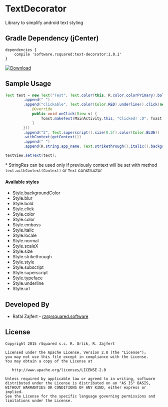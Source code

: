 # TextDecorator
Library to simplify android text styling

## Gradle Dependency (jCenter)

```Gradle
dependencies {
    compile 'software.rsquared:text-decorator:1.0.1'
}
```

[ ![Download](https://api.bintray.com/packages/rsquared/maven/text-decorator/images/download.svg) ](https://bintray.com/rsquared/maven/text-decorator/_latestVersion)

## Sample Usage

```java
Text text = new Text("Test", Text.color(this, R.color.colorPrimary).bold())
        .append(" ")
        .append("clickable", Text.color(Color.RED).underline().click(new View.OnClickListener() {
            @Override
            public void onClick(View v) {
                Toast.makeText(MainActivity.this, "Clicked! :D", Toast.LENGTH_SHORT).show();
            }
        }))
        .append("2", Text.superscript().size(0.5f).color(Color.BLUE))
        .withContext(getContext())
        .append(" ")
        .append(R.string.app_name, Text.strikethrough().italic().backgroundColor(this, R.color.colorAccent));

textView.setText(text);
```

\* StringRes can be used only if previously context will be set with method `text.withContext(Context)` or `Text` constructor

#### Available styles
* Style.backgroundColor
* Style.blur
* Style.bold
* Style.click
* Style.color
* Style.color
* Style.emboss
* Style.italic
* Style.locale
* Style.normal
* Style.scaleX
* Style.size
* Style.strikethrough
* Style.style
* Style.subscript
* Style.superscript
* Style.typeface
* Style.underline
* Style.url

## Developed By

 * Rafal Zajfert - <rz@rsquared.software>

## License

    Copyright 2015 rSquared s.c. R. Orlik, R. Zajfert

    Licensed under the Apache License, Version 2.0 (the "License");
    you may not use this file except in compliance with the License.
    You may obtain a copy of the License at

       http://www.apache.org/licenses/LICENSE-2.0

    Unless required by applicable law or agreed to in writing, software
    distributed under the License is distributed on an "AS IS" BASIS,
    WITHOUT WARRANTIES OR CONDITIONS OF ANY KIND, either express or implied.
    See the License for the specific language governing permissions and
    limitations under the License.
